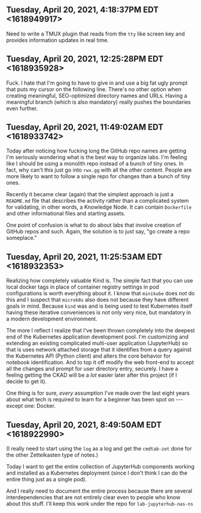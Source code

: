 ## Tuesday, April 20, 2021, 4:18:37PM EDT <1618949917>

Need to write a TMUX plugin that reads from the `tty` like screen key
and provides information updates in real time.

## Tuesday, April 20, 2021, 12:25:28PM EDT <1618935928>

Fuck. I hate that I'm going to have to give in and use a big fat ugly
prompt that puts my cursor on the following line. There's no other
option when creating meaningful, SEO-optimized directory names and URLs.
Having a meaningful branch (which is also mandatory) really pushes the
boundaries even further.

## Tuesday, April 20, 2021, 11:49:02AM EDT <1618933742>

Today after noticing how fucking long the GitHub repo names are getting
I'm seriously wondering what is the best way to organize labs. I'm
feeling like I should be using a monolith repo instead of a bunch of
tiny ones. In fact, why can't this just go into `rwx.gg` with all the
other content. People are more likely to want to follow a single repo
for changes than a bunch of tiny ones.

Recently it became clear (again) that the simplest approach is just a
`README.md` file that describes the activity rather than a complicated
system for validating, in other words, a Knowledge Node. It can contain
`Dockerfile` and other informational files and starting assets. 

One point of confusion is what to do about labs that involve creation of
GitHub repos and such. Again, the solution is to just say, "go create a
repo someplace."

## Tuesday, April 20, 2021, 11:25:53AM EDT <1618932353>

Realizing how completely valuable Kind is. The simple fact that you can
use local docker tags in place of container registry settings in pod
configurations is worth everything about it. I know that `minikube` does
*not* do this and I suspect that `microk8s` also does not because they
have different goals in mind. Because `kind` was and is being used to
test Kubernetes itself having these iterative conveniences is not only
very nice, but mandatory in a modern development environment.

The more I reflect I realize that I've been thrown completely into the
deepest end of the Kubernetes application development pool. I'm
customizing and extending an existing complicated multi-user application
(JupyterHub) so that is uses network attached storage that it identifies
from a query against the Kubernetes API (Python client) and alters the
core behavior for notebook identification. And to top it off modify the
web front-end to accept all the changes and prompt for user directory
entry, securely. I have a feeling getting the CKAD will be a *lot*
easier later after this project (if I decide to get it).

One thing is for sure, *every* assumption I've made over the last eight
years about what tech is required to learn for a beginner has been spot
on --- except one: Docker.

## Tuesday, April 20, 2021, 8:49:50AM EDT <1618922990>

(I really need to start using the `log` as a log and get the
`cmdtab-zet` done for the other Zettelkasten type of notes.)

Today I want to get the entire collection of JupyterHub components
working and installed as a Kubernetes deployment (since I don't think I
can do the entire thing just as a single pod). 

And I really need to document the entire process because there are
several interdependencies that are not entirely clear even to people who
know about this stuff. I'll keep this work under the repo for
`lab-jupyterhub-nas-ns`
